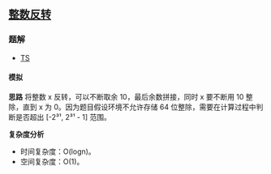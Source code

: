 ## [整数反转](https://leetcode-cn.com/problems/reverse-integer/)
### 题解
+ [TS](../../ts/128/7.ts)

#### 模拟
**思路**
将整数 x 反转，可以不断取余 10，最后余数拼接，同时 x 要不断用 10 整除，直到 x 为 0。因为题目假设环境不允许存储 64 位整除，需要在计算过程中判断是否超出 [-2³¹, 2³¹ - 1] 范围。

**复杂度分析**
+ 时间复杂度：O(logn)。
+ 空间复杂度：O(1)。